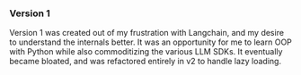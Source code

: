 ### Version 1

Version 1 was created out of my frustration with Langchain, and my desire to understand the internals better.
It was an opportunity for me to learn OOP with Python while also commoditizing the various LLM SDKs.
It eventually became bloated, and was refactored entirely in v2 to handle lazy loading.
